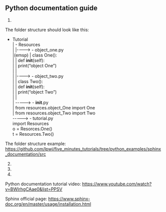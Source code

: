 ## Python documentation guide
1. 

The folder structure should look like this:

 - Tutorial <br />
|	 - Resources <br />
|	|---->	- object_one.py <br />
|(emsp)	|		class One(): <br />
|	|		def __init__(self): <br />
|	|		print(“object One”) <br />
|       |<br />
|	|---->	- object_two.py <br />
|	|		class Two(): <br />
|	|		def __init__(self): <br />
|	|		print(“object Two”) <br />
|       |<br />
|	----->	- __init__.py <br />
|			from resources.object_One import One <br />
|			from resources.object_Two import Two <br />
----->	- tutorial.py <br />
		import Resources <br />
		o = Resorces.One() <br />
		t = Resources.Two()		
		
The folder structure example: https://github.com/lpwj/five_minutes_tutorials/tree/python_examples/sphinx_documentation/src

2.

3.

4.


Python documentation tutorial video: https://www.youtube.com/watch?v=BWIrhgCAae0&list=PPSV

Sphinx official page: https://www.sphinx-doc.org/en/master/usage/installation.html
